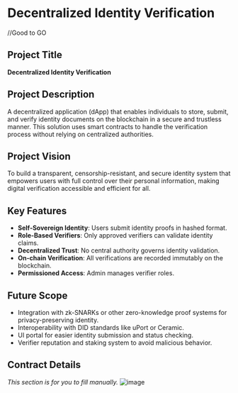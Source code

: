 # Decentralized Identity Verification

//Good to GO

## Project Title
**Decentralized Identity Verification**

## Project Description
A decentralized application (dApp) that enables individuals to store, submit, and verify identity documents on the blockchain in a secure and trustless manner. This solution uses smart contracts to handle the verification process without relying on centralized authorities.

## Project Vision
To build a transparent, censorship-resistant, and secure identity system that empowers users with full control over their personal information, making digital verification accessible and efficient for all.

## Key Features
- **Self-Sovereign Identity**: Users submit identity proofs in hashed format.
- **Role-Based Verifiers**: Only approved verifiers can validate identity claims.
- **Decentralized Trust**: No central authority governs identity validation.
- **On-chain Verification**: All verifications are recorded immutably on the blockchain.
- **Permissioned Access**: Admin manages verifier roles.

## Future Scope
- Integration with zk-SNARKs or other zero-knowledge proof systems for privacy-preserving identity.
- Interoperability with DID standards like uPort or Ceramic.
- UI portal for easier identity submission and status checking.
- Verifier reputation and staking system to avoid malicious behavior.

## Contract Details
_This section is for you to fill manually._
![image](https://github.com/user-attachments/assets/d2d7a521-cebe-4489-b271-4a680f5071d4)
